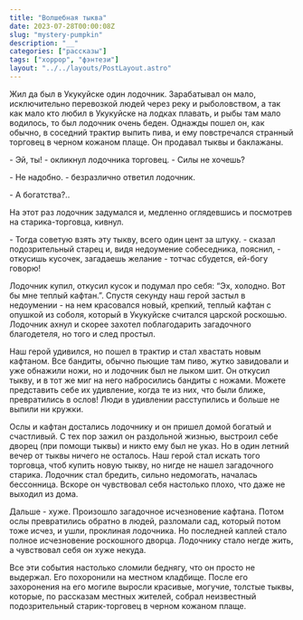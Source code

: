 ```yaml
---
title: "Волшебная тыква"
date: 2023-07-28T00:00:08Z
slug: "mystery-pumpkin"
description: "__"
categories: ["рассказы"]
tags: ["хоррор", "фэнтези"]
layout: "../../layouts/PostLayout.astro"
---
```


Жил да был в Укукуйске один лодочник. Зарабатывал он мало, исключительно перевозкой людей через реку и рыболовством, а так как мало кто любил в Укукуйске на лодках плавать, и рыбы там мало водилось, то был лодочник очень беден.
Однажды пошел он, как обычно, в соседний трактир выпить пива, и ему повстречался странный торговец в черном кожаном плаще. Он продавал тыквы и баклажаны.

\- Эй, ты! - окликнул лодочника торговец. - Силы не хочешь?

\- Не надобно. - безразлично ответил лодочник.

\- А богатства?..

На этот раз лодочник задумался и, медленно оглядевшись и посмотрев на старика-торговца, кивнул.

\- Тогда советую взять эту тыкву, всего один цент за штуку. - сказал подозрительный старец и, видя недоумение собеседника, пояснил, - откусишь кусочек, загадаешь желание - тотчас сбудется, ей-богу говорю!

Лодочник купил, откусил кусок и подумал про себя: “Эх, холодно. Вот бы мне теплый кафтан.”. Спустя секунду наш герой застыл в недоумении - на нем красовался новый, крепкий, теплый кафтан с опушкой из соболя, который в Укукуйске считался царской роскошью.
Лодочник ахнул и скорее захотел поблагодарить загадочного благодетеля, но того и след простыл.

Наш герой удивился, но пошел в трактир и стал хвастать новым кафтаном. Все бандиты, обычно пьющие там пиво, жутко завидовали и уже обнажили ножи, но и лодочник был не лыком шит. Он откусил тыкву, и в тот же миг на него набросились бандиты с ножами. Можете представить себе их удивление, когда те из них, что были ближе, превратились в ослов! Люди в удивлении расступились и больше не выпили ни кружки. 

Ослы  и кафтан достались лодочнику и он пришел домой богатый и счастливый. С тех пор зажил он раздольной жизнью, выстроил себе дворец (при помощи тыквы) и никто ему был не указ.
Но в один летний вечер от тыквы ничего не осталось. Наш герой стал искать того торговца, чтоб купить новую тыкву, но нигде не нашел загадочного старика. Лодочник стал бредить, сильно недомогать, началась бессонница. Вскоре он чувствовал себя настолько плохо, что даже не выходил из дома.

Дальше - хуже. Произошло загадочное исчезновение кафтана. 
Потом ослы превратились обратно в людей, разломали сад, который потом тоже исчез, и ушли, проклиная лодочника. 
Но последней каплей стало полное исчезновение роскошного дворца. Лодочнику стало негде жить, а чувствовал себя он хуже некуда. 

Все эти события настолько сломили беднягу, что он просто не выдержал. Его похоронили на местном кладбище. После его захоронения на его могиле выросли красивые, могучие, толстые тыквы, которые, по рассказам местных жителей, собрал неизвестный подозрительный старик-торговец в черном кожаном плаще.


